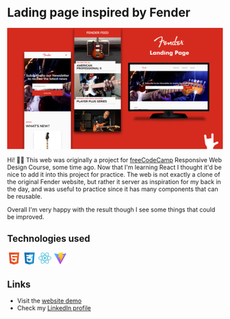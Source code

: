 # Lading page inspired by Fender

![Screenshots of the web both mobile and desktop versions](./docs/fender-landing-page.jpg)

Hi! 👋🏻 This web was originally a project for [freeCodeCamp](https://freecodecamp.org/) Responsive Web Design Course, some time ago. Now that I'm learning React I thought it'd be nice to add it into this project for practice.
The web is not exactly a clone of the original Fender website, but rather it server as inspiration for my back in the day, and was useful to practice since it has many components that can be reusable.

Overall I'm very happy with the result though I see some things that could be improved.

## Technologies used

<img src="./docs/logos/html-svgrepo.svg/" width="32" alt="HTML5 Logo">
<img src="./docs/logos/css-svgrepo.svg/" width="32" alt="CSS3 Logo">
<img src="./docs/logos/react-svgrepo.svg/" width="32" alt="React Logo">
<img src="./docs/logos/vite-svgrepo.svg/" width="32" alt="ViteJS Logo">

## Links

- Visit the [website demo](https://malconh.github.io/fender-landing-page/)
- Check my [LinkedIn profile](https://linkedin.com/in/malcon-heltner/)
